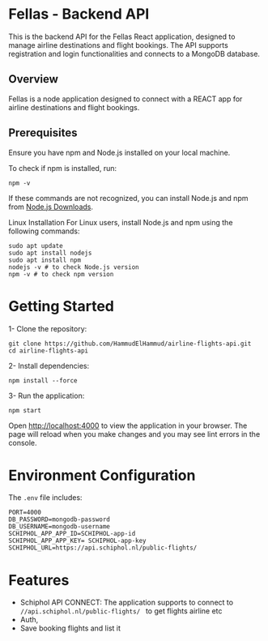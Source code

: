 # Fellas - Backend API

This is the backend API for the Fellas React application, designed to manage airline destinations and flight bookings. The API supports registration and login functionalities and connects to a MongoDB database.

## Overview

Fellas is a node application designed to connect with a REACT app for airline destinations and flight bookings.


## Prerequisites

Ensure you have npm and Node.js installed on your local machine.

To check if npm is installed, run:
```
npm -v
```

If these commands are not recognized, you can install Node.js and npm from [Node.js Downloads](https://nodejs.org/en/download/package-manager).

Linux Installation
For Linux users, install Node.js and npm using the following commands:

```
sudo apt update
sudo apt install nodejs
sudo apt install npm
nodejs -v # to check Node.js version
npm -v # to check npm version

```

# Getting Started

1- Clone the repository:

```
git clone https://github.com/HammudElHammud/airline-flights-api.git
cd airline-flights-api

```

2- Install dependencies:

```
npm install --force

```

3- Run the application:

```
npm start

```

Open [http://localhost:4000](http://localhost:4000) to view the application in your browser. The page will reload when
you make changes and you
may see lint errors in the console.

# Environment Configuration


The `.env` file includes:

```
PORT=4000
DB_PASSWORD=mongodb-password
DB_USERNAME=mongodb-username
SCHIPHOL_APP_APP_ID=SCHIPHOL-app-id
SCHIPHOL_APP_APP_KEY= SCHIPHOL-app-key
SCHIPHOL_URL=https://api.schiphol.nl/public-flights/

```


# Features
- Schiphol API CONNECT:
  The application supports to connect to `//api.schiphol.nl/public-flights/ ` to get flights airline etc
- Auth,
- Save booking flights and list it

